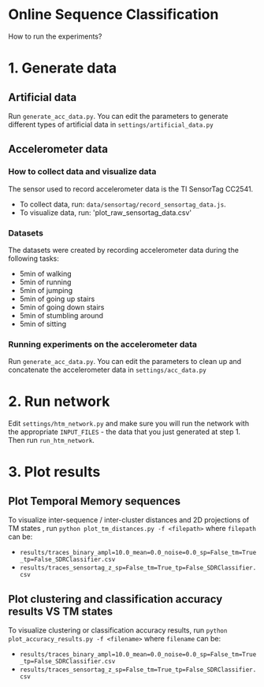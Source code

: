 Online Sequence Classification
========

How to run the experiments?

# 1. Generate data

## Artificial data
Run `generate_acc_data.py`. You can edit the parameters to generate different
 types of artificial data in `settings/artificial_data.py`

## Accelerometer data

### How to collect data and visualize data
The sensor used to record accelerometer data is the TI SensorTag CC2541. 
* To collect data, run: `data/sensortag/record_sensortag_data.js`.
* To visualize data, run: 'plot_raw_sensortag_data.csv'

### Datasets
The datasets were created by recording accelerometer data during the following 
tasks:
* 5min of walking
* 5min of running
* 5min of jumping
* 5min of going up stairs
* 5min of going down stairs
* 5min of stumbling around
* 5min of sitting


### Running experiments on the accelerometer data
Run `generate_acc_data.py`. You can edit the parameters to clean up and 
concatenate the accelerometer data in `settings/acc_data.py`

# 2. Run network 

Edit `settings/htm_network.py` and make sure you will run the network with the 
appropriate `INPUT_FILES` - the data that you just generated at step 1. Then 
run `run_htm_network`.

# 3. Plot results

## Plot Temporal Memory sequences
To visualize inter-sequence / inter-cluster distances and 2D projections of TM 
states , run `python plot_tm_distances.py -f <filepath>` where `filepath` 
can be:
* `results/traces_binary_ampl=10.0_mean=0.0_noise=0.0_sp=False_tm=True_tp=False_SDRClassifier.csv`
* `results/traces_sensortag_z_sp=False_tm=True_tp=False_SDRClassifier.csv`

## Plot clustering and classification accuracy results VS TM states
To visualize clustering or classification accuracy results, run 
`python plot_accuracy_results.py -f <filename>` where `filename` can be:
* `results/traces_binary_ampl=10.0_mean=0.0_noise=0.0_sp=False_tm=True_tp=False_SDRClassifier.csv`
* `results/traces_sensortag_z_sp=False_tm=True_tp=False_SDRClassifier.csv`